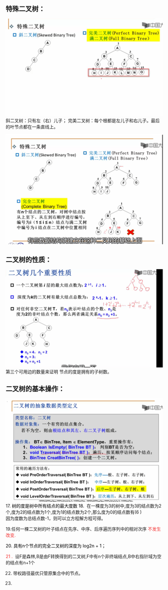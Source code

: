 ## 特殊二叉树：

![](attachments/二叉树定义与性质_image_0.png)
斜二叉树：只有左（右）儿子；
完美二叉树：每个根都是左儿子和右儿子。最后的叶节点都在一条直线上。

![](attachments/二叉树定义与性质_image_1.png)
## 二叉树的性质：

![](attachments/二叉树定义与性质_image_2.png)
第三个可用边的数量来证明 节点的度是拥有的子树数。
## 二叉树的基本操作：

![](attachments/二叉树定义与性质_image_3.png)
17. <font color= "#000000">树的度是树中所有结点的最大度数</font>
<font color= "#000000">18. </font> 在一棵度为3的树中,度为3的结点数为2个,度为2的结点数为1个,度为1的结点数为2个,那么度为0的结点数有(6 )  
因为度数为总结点数-1，则可以立方程解方程可得。

19.任何一棵二叉树的叶子结点在先序、中序、后序遍历序列中的相对次序 <font color= "#F33232">不发生改变.</font>

<font color= "#000000">20. 具有n个节点的完全二叉树的深度为 log2n + 1；</font>

<font color= "#F33232">21 . </font> 设F是森林,B是由F转换得到的二叉树,F中有n个非终端结点,B中右指针域为空的结点有n+1个

22. 带权路径最优只管原集合中的节点。

23. 